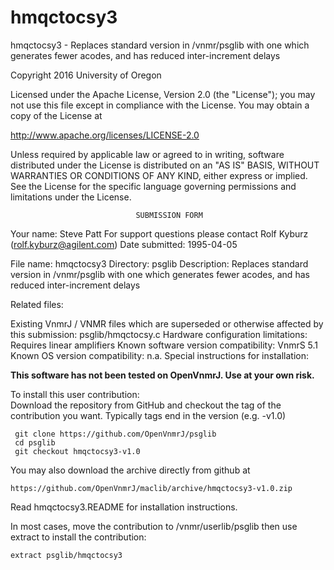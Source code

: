 # hmqctocsy3
 hmqctocsy3 - Replaces standard version in /vnmr/psglib with one which
 generates
 fewer acodes, and has reduced inter-increment delays

 Copyright 2016 University of Oregon

 Licensed under the Apache License, Version 2.0 (the "License");
 you may not use this file except in compliance with the License.
 You may obtain a copy of the License at

   http://www.apache.org/licenses/LICENSE-2.0

 Unless required by applicable law or agreed to in writing, software
 distributed under the License is distributed on an "AS IS" BASIS,
 WITHOUT WARRANTIES OR CONDITIONS OF ANY KIND, either express or implied.
 See the License for the specific language governing permissions and
 limitations under the License.

                                SUBMISSION FORM

Your name:              Steve Patt
                        For support questions please contact
                                Rolf Kyburz (rolf.kyburz@agilent.com)
Date submitted: 1995-04-05

File name:      hmqctocsy3
Directory:      psglib
Description:    Replaces standard version in /vnmr/psglib with one which
                generates fewer acodes, and has reduced inter-increment
                delays

Related files:

Existing VnmrJ / VNMR files which are superseded or
otherwise affected by this submission:  psglib/hmqctocsy.c
Hardware configuration limitations:     Requires linear amplifiers
Known software version compatibility:   VnmrS 5.1
Known OS version compatibility:         n.a.
Special instructions for installation:

**This software has not been tested on OpenVnmrJ. Use at your own risk.**

To install this user contribution:  
Download the repository from GitHub and checkout the tag of the contribution you want.
Typically tags end in the version (e.g. -v1.0)

     git clone https://github.com/OpenVnmrJ/psglib  
     cd psglib  
     git checkout hmqctocsy3-v1.0


You may also download the archive directly from github at

    https://github.com/OpenVnmrJ/maclib/archive/hmqctocsy3-v1.0.zip

Read hmqctocsy3.README for installation instructions.

In most cases, move the contribution to /vnmr/userlib/psglib 
then use extract to install the contribution:  

    extract psglib/hmqctocsy3